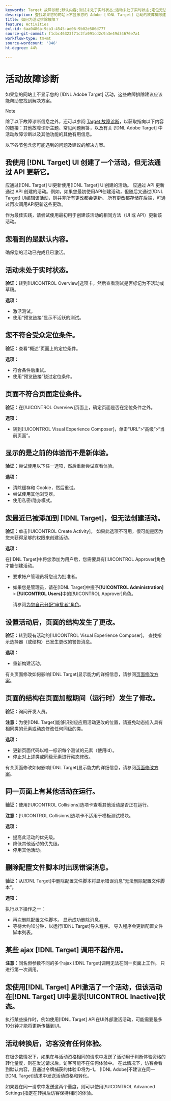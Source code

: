 ```yaml
---
keywords: Target 故障诊断;默认内容;测试未处于实时状态;活动未处于实时状态;定位无法运行;显示之前的体验;无法创建活动;创建活动;页面结构发生更改;页面结构已修改;错误消息;删除配置文件脚本时出错;ajax 无法运行
description: 查找如果您的网站上不显示您的 Adobe [!DNL Target] 活动的故障排除建议。
title: 如何为活动排除故障？
feature: Activities
exl-id: 6aa0486a-9ca3-4545-ae06-9b02e586d777
source-git-commit: f1cbc46323f71c2fa091cd2c9a3e49d34676e7a1
workflow-type: tm+mt
source-wordcount: '846'
ht-degree: 44%

---
```


# 活动故障诊断

如果您的网站上不显示您的 [!DNL Adobe Target] 活动，这些故障排除建议应该能帮助您找到解决方案。

>[!NOTE]
>
>除了以下故障诊断信息之外，还可以参阅 [Target 故障诊断](/help/main/r-troubleshooting-target/troubleshooting-target.md#reference_A9DB82675D044BD8861F6752A4EE6839)，以获取指向以下内容的链接：其他故障诊断主题、常见问题解答，以及有关 [!DNL Adobe Target] 中活动故障诊断以及其他功能的其他有用信息。

以下各节包含您可能遇到的问题及建议的解决方案。

## 我使用 [!DNL Target] UI 创建了一个活动，但无法通过 API 更新它。

应通过[!DNL Target] UI更新使用[!DNL Target] UI创建的活动。 应通过 API 更新通过 API 创建的活动。例如，如果您最初使用API创建活动，但随后又通过[!DNL Target] UI编辑该活动，则并非所有更改都会更新。 所有更改都存储在后端，可通过再次调用API更新这些更改。

作为最佳实践，请尝试使用最初用于创建该活动的相同方法（UI 或 API）更新该活动。

## 您看到的是默认内容。

确保您的活动已完成且已激活。

## 活动未处于实时状态。

**验证：**&#x200B;转到[!UICONTROL Overview]选项卡，然后查看测试是否标记为不活动或草稿。

**选项：**

* 激活测试。
* 使用“预览链接”显示不活跃的测试。

## 您不符合受众定位条件。

**验证：**&#x200B;查看“概述”页面上的定位条件。

**选项：**

* 符合条件后重试。
* 使用“预览链接”绕过定位条件。

## 页面不符合页面定位条件。

**验证：**&#x200B;在[!UICONTROL Overview]页面上，确定页面是否在定位条件之外。

**选项：**

* 转到[!UICONTROL Visual Experience Composer]，单击“URL”>“高级”>“当前页面”。

## 显示的是之前的体验而不是新体验。

**验证：**&#x200B;尝试使用以下任一选项，然后重新尝试查看体验。

**选项：**

* 清除缓存和 Cookie，然后重试。
* 尝试使用其他浏览器。
* 使用私密/隐身模式。

## 您最近已被添加到 [!DNL Target]，但无法创建活动。

**验证：**&#x200B;单击[!UICONTROL Create Activity]。 如果此选项不可用，很可能是因为您未获得足够的权限来创建活动。

**选项：**

在[!DNL Target]中将您添加为用户后，您需要具有[!UICONTROL Approver]角色才能创建活动。

* 要求帐户管理员将您设为批准者。
* 如果您是管理员，请在[!DNL Target]中授予&#x200B;**[!UICONTROL Administration]** > **[!UICONTROL Users]**&#x200B;中的[!UICONTROL Approver]角色。

  请参阅[为您自己分配“审批者”角色](/help/main/administrating-target/start-target.md#task_15CAA437A71444E2932B333D5E66A3C7)。

## 设置活动后，页面的结构发生了更改。

**验证：**&#x200B;转到现有活动的[!UICONTROL Visual Experience Composer]。 查找指示选择器（或结构）已发生更改的警告消息。

**选项：**

* 重新构建活动。

有关页面修改如何影响[!DNL Target]显示能力的详细信息，请参阅[页面修改方案](/help/main/c-experiences/c-visual-experience-composer/r-troubleshoot-composer/vec-scenarios.md#concept_A458A95F65B4401588016683FB1694DB)。

## 页面的结构在页面加载期间（运行时）发生了修改。

**验证：**&#x200B;询问开发人员。

**注意：**&#x200B;为使[!DNL Target]能够识别应应用活动更改的位置，请避免动态插入具有相同类的元素或动态修改任何同级的类。

**选项：**

* 更新页面代码以唯一标识每个测试的元素（使用id）。
* 停止对上述类或同级元素进行动态修改。

有关页面修改如何影响[!DNL Target]显示能力的详细信息，请参阅[页面修改方案](/help/main/c-experiences/c-visual-experience-composer/r-troubleshoot-composer/vec-scenarios.md#concept_A458A95F65B4401588016683FB1694DB)。

## 同一页面上有其他活动在运行。

**验证：**&#x200B;使用[!UICONTROL Collisions]选项卡查看其他活动是否正在运行。

**注意：**&#x200B;[!UICONTROL Collisions]选项卡不适用于模板测试模块。

**选项：**

* 提高此活动的优先级。
* 降低其他活动的优先级。
* 停用其他活动。

## 删除配置文件脚本时出现错误消息。

**验证：**&#x200B;从[!DNL Target]中删除配置文件脚本将显示错误消息“无法删除配置文件脚本”。

**选项：**

执行以下操作之一：

* 再次删除配置文件脚本。 显示成功删除消息。
* 等待大约10分钟，以运行[!DNL Target]导入程序。 导入程序会更新配置文件脚本列表。

## 某些 ajax [!DNL Target] 调用不起作用。

**注意：**&#x200B;同名但参数不同的多个ajax [!DNL Target]调用无法在同一页面上工作。 只进行第一次调用。

## 您使用[!DNL Target] API激活了一个活动，但该活动在[!DNL Target] UI中显示[!UICONTROL Inactive]状态。

执行某些操作时，例如使用[!DNL Target] API在UI外部激活活动，可能需要最多10分钟才能将更新传播到UI。

## 活动转换后，访客没有任何体验。

在极少数情况下，如果在与活动资格相同的请求中发送了活动用于判断体验资格的转化量度，则在发送请求后，访客可能不在任何体验中。 在此情况下，访客会看到默认内容，且通过令牌捕获的体验ID将为–1。 [!DNL Adobe]不建议在同一[!DNL Target]请求中发送活动资格和转化。

如果要在同一请求中发送这两个量度，则可以使用[!UICONTROL Advanced Settings]指定在转换后访客保持相同的体验。
